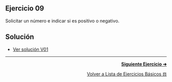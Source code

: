 ## Ejercicio 09
Solicitar un número e indicar si es positivo o negativo.

## Solución
* [Ver solución V01](https://github.com/enriqueabsurdum/TIDS02/blob/master/src/ejercicios/basicos/E009/V01/EB009_V01.java)

***
<div align="right">

[**Siguiente Ejercicio ➜**](https://github.com/enriqueabsurdum/TIDS02/blob/master/ejercicios-basicos/src/010/010.md)
</div>  

<div align="right">

[Volver a Lista de Ejercicios Básicos 𝌖](https://github.com/enriqueabsurdum/TIDS02/blob/master/src/ejercicios/basicos/ejercicios-basicos.md)
</div> 

